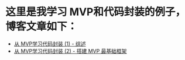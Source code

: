 # 这里是我学习 MVP和代码封装的例子，博客文章如下：
* [从 MVP学习代码封装 (1) - 综述](http://www.jianshu.com/p/fa6e59bc50b6)
* [从 MVP学习代码封装 (2) - 搭建 MVP 最基础框架](http://www.jianshu.com/p/3dd663aba007)
